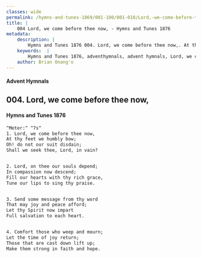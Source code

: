 ```yaml
---
classes: wide
permalink: /hymns-and-tunes-1869/001-100/001-010/Lord,-we-come-before-thee-now,/
title: |
    004 Lord, we come before thee now, - Hymns and Tunes 1876
metadata:
    description: |
        Hymns and Tunes 1876 004. Lord, we come before thee now,. At thy feet we humbly bow; Oh! do not our suit disdain; Shall we seek thee, Lord, in vain? 
    keywords:  |
        Hymns and Tunes 1876, adventhymnals, advent hymnals, Lord, we come before thee now,, At thy feet we humbly bow;, 
    author: Brian Onang'o
---
```


#### Advent Hymnals
## 004. Lord, we come before thee now,
####  Hymns and Tunes 1876

```txt
^Meter:^ ^7s^
1. Lord, we come before thee now,
At thy feet we humbly bow;
Oh! do not our suit disdain;
Shall we seek thee, Lord, in vain?


2. Lord, on thee our souls depend;
In compassion now descend;
Fill our hearts with thy rich grace,
Tune our lips to sing thy praise.


3. Send some message from thy word
That may joy and peace afford;
Let thy Spirit now impart
Full salvation to each heart.


4. Comfort those who weep and mourn;
Let the time of joy return;
Those that are cast down lift up;
Make them strong in faith and hope.
```